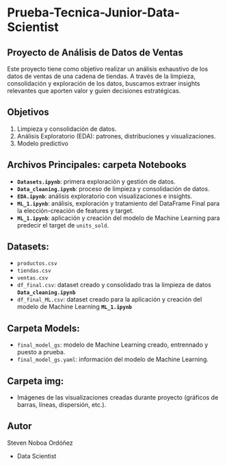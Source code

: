 # Prueba-Tecnica-Junior-Data-Scientist
## Proyecto de Análisis de Datos de Ventas

Este proyecto tiene como objetivo realizar un análisis exhaustivo de los datos de ventas de una cadena de tiendas. A través de la limpieza, consolidación y exploración de los datos, buscamos extraer insights relevantes que aporten valor y guíen decisiones estratégicas. 

## Objetivos
1. Limpieza y consolidación de datos.
2. Análisis Exploratorio (EDA): patrones, distribuciones y visualizaciones.
3. Modelo predictivo 

## Archivos Principales: carpeta Notebooks
- **`Datasets.ipynb`**: primera exploración y gestión de datos.
- **`Data_cleaning.ipynb`**: proceso de limpieza y consolidación de datos.
- **`EDA.ipynb`**: análisis exploratorio con visualizaciones e insights.
- **`ML_1.ipynb`**: análisis, exploración y tratamiento del DataFrame Final para la elección-creación de features y target. 
- **`ML_1.ipynb`**: aplicación y creación del modelo de Machine Learning para predecir el target de `units_sold`.
  
## **Datasets**: 
  - `productos.csv`
  - `tiendas.csv`
  - `ventas.csv`
  - `df_final.csv`: dataset creado y consolidado tras la limpieza de datos **`Data_cleaning.ipynb`**
  - `df_final_ML.csv`: dataset creado para la aplicación y creación del modelo de Machine Learning **`ML_1.ipynb`**
  
## **Carpeta Models**:
-  `final_model_gs`: modelo de Machine Learning creado, entrennado y puesto a prueba.
-  `final_model_gs.yaml`: información del modelo de Machine Learning.
  
## **Carpeta img**: 
- Imágenes de las visualizaciones creadas durante proyecto (gráficos de barras, líneas, dispersión, etc.).
  


## Autor
Steven Noboa Ordóñez
- Data Scientist
